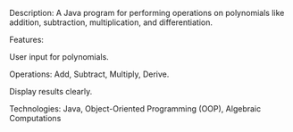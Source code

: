 Description:
A Java program for performing operations on polynomials like addition, subtraction, multiplication, and differentiation.

Features:

User input for polynomials.

Operations: Add, Subtract, Multiply, Derive.

Display results clearly.

Technologies:
Java, Object-Oriented Programming (OOP), Algebraic Computations
